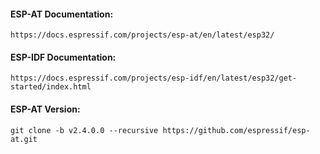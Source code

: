 #### ESP-AT Documentation:
`https://docs.espressif.com/projects/esp-at/en/latest/esp32/`  
#### ESP-IDF Documentation:
`https://docs.espressif.com/projects/esp-idf/en/latest/esp32/get-started/index.html`  
#### ESP-AT Version:
`git clone -b v2.4.0.0 --recursive https://github.com/espressif/esp-at.git`  

